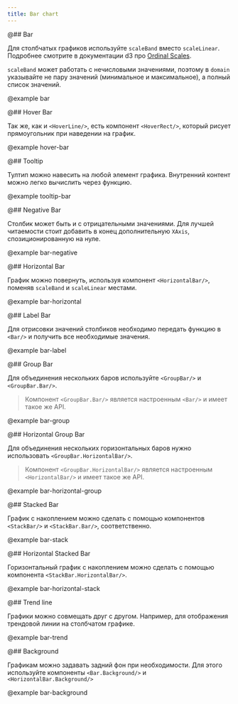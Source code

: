 ```yaml
---
title: Bar chart
---
```


@## Bar

Для столбчатых графиков используйте `scaleBand` вместо `scaleLinear`. Подробнее смотрите в документации d3 про [Ordinal Scales](https://github.com/d3/d3-scale#ordinal-scales).

`scaleBand` может работать с нечисловыми значениями, поэтому в `domain` указывайте не пару значений (минимальное и максимальное), а полный список значений.

@example bar

@## Hover Bar

Так же, как и `<HoverLine/>`, есть компонент `<HoverRect/>`, который рисует прямоугольник при наведении на график.

@example hover-bar

@## Tooltip

Тултип можно навесить на любой элемент графика. Внутренний контент можно легко вычислить через функцию.

@example tooltip-bar

@## Negative Bar

Столбик может быть и с отрицательными значениями. Для лучшей читаемости стоит добавить в конец дополнительную `XAxis`, спозиционированную на нуле.

@example bar-negative

@## Horizontal Bar

График можно повернуть, используя компонент `<HorizontalBar/>`, поменяв `scaleBand` и `scaleLinear` местами.

@example bar-horizontal

@## Label Bar

Для отрисовки значений столбиков необходимо передать функцию в `<Bar/>` и получить все необходимые значения.

@example bar-label

@## Group Bar

Для объединения нескольких баров используйте `<GroupBar/>` и `<GroupBar.Bar/>`.

> Компонент `<GroupBar.Bar/>` является настроенным `<Bar/>` и имеет такое же API.

@example bar-group

@## Horizontal Group Bar

Для объединения нескольких горизонтальных баров нужно использовать `<GroupBar.HorizontalBar/>`.

> Компонент `<GroupBar.HorizontalBar/>` является настроенным `<HorizontalBar/>` и имеет такое же API.

@example bar-horizontal-group

@## Stacked Bar

График с накоплением можно сделать с помощью компонентов `<StackBar/>` и `<StackBar.Bar/>`, соответственно.

@example bar-stack

@## Horizontal Stacked Bar

Горизонтальный график с накоплением можно сделать с помощью компонента `<StackBar.HorizontalBar/>`.

@example bar-horizontal-stack

@## Trend line

Графики можно совмещать друг с другом. Например, для отображения трендовой линии на столбчатом графике.

@example bar-trend

@## Background

Графикам можно задавать задний фон при необходимости. Для этого используйте компоненты `<Bar.Background/>` и `<HorizontalBar.Background/>`

@example bar-background
